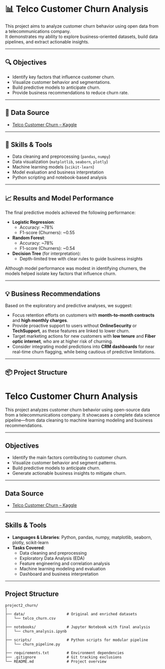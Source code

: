 # 📊 Telco Customer Churn Analysis

This project aims to analyze customer churn behavior using open data from a telecommunications company.  
It demonstrates my ability to explore business-oriented datasets, build data pipelines, and extract actionable insights.

---

## 🔍 Objectives

- Identify key factors that influence customer churn.
- Visualize customer behavior and segmentations.
- Build predictive models to anticipate churn.
- Provide business recommendations to reduce churn rate.

---

## 📁 Data Source

- [Telco Customer Churn – Kaggle](https://www.kaggle.com/datasets/blastchar/telco-customer-churn)

---

## 🧠 Skills & Tools

- Data cleaning and preprocessing (`pandas`, `numpy`)
- Data visualization (`matplotlib`, `seaborn`, `plotly`)
- Machine learning models (`scikit-learn`)
- Model evaluation and business interpretation
- Python scripting and notebook-based analysis

---

## 📈 Results and Model Performance

The final predictive models achieved the following performance:

- **Logistic Regression**:  
  - Accuracy: ~78%  
  - F1-score (Churners): ~0.55  
- **Random Forest**:  
  - Accuracy: ~78%  
  - F1-score (Churners): ~0.54  
- **Decision Tree** (for interpretation):  
  - Depth-limited tree with clear rules to guide business insights

Although model performance was modest in identifying churners, the models helped isolate key factors that influence churn.

---

## 💡 Business Recommendations

Based on the exploratory and predictive analyses, we suggest:

- Focus retention efforts on customers with **month-to-month contracts** and **high monthly charges**.
- Provide proactive support to users without **OnlineSecurity** or **TechSupport**, as these features are linked to lower churn.
- Target marketing actions for new customers with **low tenure** and **Fiber optic internet**, who are at higher risk of churning.
- Consider integrating model predictions into **CRM dashboards** for near real-time churn flagging, while being cautious of predictive limitations.

---

## 📦 Project Structure
# Telco Customer Churn Analysis

This project analyzes customer churn behavior using open-source data from a telecommunications company. It showcases a complete data science pipeline—from data cleaning to machine learning modeling and business recommendations.

---

## Objectives

- Identify the main factors contributing to customer churn.
- Visualize customer behavior and segment patterns.
- Build predictive models to anticipate churn.
- Generate actionable business insights to mitigate churn.

---

## Data Source

- [Telco Customer Churn – Kaggle](https://www.kaggle.com/datasets/blastchar/telco-customer-churn)

---

## Skills & Tools

- **Languages & Libraries**: Python, pandas, numpy, matplotlib, seaborn, plotly, scikit-learn
- **Tasks Covered**:
  - Data cleaning and preprocessing
  - Exploratory Data Analysis (EDA)
  - Feature engineering and correlation analysis
  - Machine learning modeling and evaluation
  - Dashboard and business interpretation

---

## Project Structure

```
project2_churn/
│
├── data/                   # Original and enriched datasets
│   └── telco_churn.csv
│
├── notebooks/              # Jupyter Notebook with final analysis
│   └── churn_analysis.ipynb
│
├── scripts/                # Python scripts for modular pipeline
│   └── churn_pipeline.py
│
├── requirements.txt        # Environment dependencies
├── .gitignore              # Git tracking exclusions
└── README.md               # Project overview
```